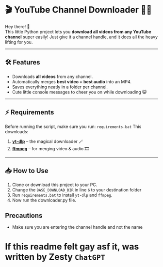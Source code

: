 # 🎬 YouTube Channel Downloader 🐱‍💻


Hey there! 👋  
This little Python project lets you **download all videos from any YouTube channel** super easily! Just give it a channel handle, and it does all the heavy lifting for you.  

---

## 🛠️ Features

- Downloads **all videos** from any channel.  
- Automatically merges **best video + best audio** into an MP4.  
- Saves everything neatly in a folder per channel.  
- Cute little console messages to cheer you on while downloading 😺  

---

## ⚡ Requirements

Before running the script, make sure you run: `requirements.bat`
This downloads:

1. **[yt-dlp](https://github.com/yt-dlp/yt-dlp)** – the magical downloader 🪄  
2. **[ffmpeg](https://www.gyan.dev/ffmpeg/builds/ffmpeg-release-essentials.zip)** – for merging video & audio 🎞️  


---

## 📥 How to Use

1. Clone or download this project to your PC. 
2. Change the `BASE_DOWNLOAD_DIR` in line `6` to your destination folder
3. Run `requirements.bat` to install `yt-dlp` and `ffmpeg`.  
4. Now run the downloader.py file.



## Precautions
- Make sure you are entering the channel handle and not the name



# If this readme felt gay asf it, was written by Zesty `ChatGPT`
